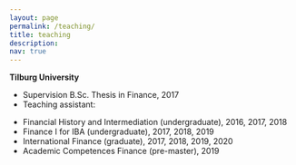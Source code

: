 ```yaml
---
layout: page
permalink: /teaching/
title: teaching
description: 
nav: true
---
```


**Tilburg University**
* Supervision B.Sc. Thesis in Finance, 2017 
* Teaching assistant: 
 - Financial History and Intermediation (undergraduate), 2016, 2017, 2018 
 - Finance I for IBA (undergraduate), 2017, 2018, 2019
 - International Finance (graduate), 2017, 2018, 2019, 2020
 - Academic Competences Finance (pre-master), 2019
